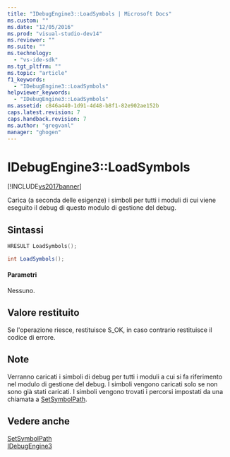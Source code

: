 ```yaml
---
title: "IDebugEngine3::LoadSymbols | Microsoft Docs"
ms.custom: ""
ms.date: "12/05/2016"
ms.prod: "visual-studio-dev14"
ms.reviewer: ""
ms.suite: ""
ms.technology: 
  - "vs-ide-sdk"
ms.tgt_pltfrm: ""
ms.topic: "article"
f1_keywords: 
  - "IDebugEngine3::LoadSymbols"
helpviewer_keywords: 
  - "IDebugEngine3::LoadSymbols"
ms.assetid: c846a440-1d91-4d48-b8f1-82e902ae152b
caps.latest.revision: 7
caps.handback.revision: 7
ms.author: "gregvanl"
manager: "ghogen"
---
```

# IDebugEngine3::LoadSymbols
[!INCLUDE[vs2017banner](../../../code-quality/includes/vs2017banner.md)]

Carica \(a seconda delle esigenze\) i simboli per tutti i moduli di cui viene eseguito il debug di questo modulo di gestione del debug.  
  
## Sintassi  
  
```cpp  
HRESULT LoadSymbols();  
```  
  
```c#  
int LoadSymbols();  
```  
  
#### Parametri  
 Nessuno.  
  
## Valore restituito  
 Se l'operazione riesce, restituisce S\_OK, in caso contrario restituisce il codice di errore.  
  
## Note  
 Verranno caricati i simboli di debug per tutti i moduli a cui si fa riferimento nel modulo di gestione del debug.  I simboli vengono caricati solo se non sono già stati caricati.  I simboli vengono trovati i percorsi impostati da una chiamata a [SetSymbolPath](../../../extensibility/debugger/reference/idebugengine3-setsymbolpath.md).  
  
## Vedere anche  
 [SetSymbolPath](../../../extensibility/debugger/reference/idebugengine3-setsymbolpath.md)   
 [IDebugEngine3](../../../extensibility/debugger/reference/idebugengine3.md)